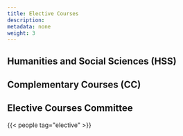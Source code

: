```yaml
---
title: Elective Courses
description:
metadata: none
weight: 3
---
```


## Humanities and Social Sciences (HSS)

## Complementary Courses (CC)

## Elective Courses Committee

{{< people tag="elective" >}}
